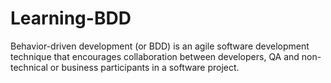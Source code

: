 # Learning-BDD
Behavior-driven development (or BDD) is an agile software development technique that encourages collaboration between developers, QA and non-technical or business participants in a software project. 
